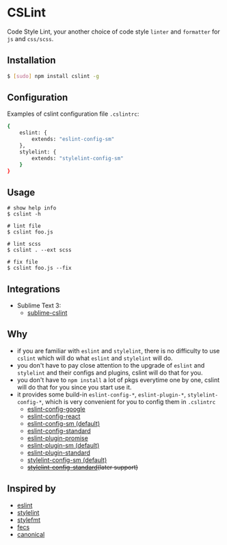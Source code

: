 # CSLint

Code Style Lint, your another choice of code style `linter` and `formatter` for `js` and `css/scss`.

## Installation

```bash
$ [sudo] npm install cslint -g
```

## Configuration

Examples of cslint configuration file `.cslintrc`:

```bash
{
    eslint: {
        extends: "eslint-config-sm"
    },
    stylelint: {
        extends: "stylelint-config-sm"
    }
}
```

## Usage

```
# show help info
$ cslint -h

# lint file
$ cslint foo.js

# lint scss
$ cslint . --ext scss

# fix file
$ cslint foo.js --fix
```

## Integrations

* Sublime Text 3:
    * [sublime-cslint](https://github.com/cslint/sublime-cslint)


## Why

* if you are familiar with `eslint` and `stylelint`,  there is no difficulty to use `cslint` which will do what `eslint` and `stylelint` will do.
* you don't have to pay close attention to the upgrade of `eslint` and `stylelint` and their configs and plugins, cslint will do that for you.
* you don't have to `npm install` a lot of pkgs everytime one by one, cslint will do that for you since you start use it.
* it provides some build-in  `eslint-config-*`, `eslint-plugin-*`, `stylelint-config-*`,  which is very convenient for you to config them in `.cslintrc`
    * [eslint-config-google](https://www.npmjs.com/package/eslint-config-google)
    * [eslint-config-react](https://www.npmjs.com/package/eslint-config-react)
    * [eslint-config-sm (default)](https://www.npmjs.com/package/eslint-config-sm)
    * [eslint-config-standard](https://www.npmjs.com/package/eslint-config-standard)
    * [eslint-plugin-promise](https://www.npmjs.com/package/eslint-plugin-promise)
    * [eslint-plugin-sm (default)](https://www.npmjs.com/package/eslint-plugin-sm)
    * [eslint-plugin-standard](https://www.npmjs.com/package/eslint-plugin-standard)
    * [stylelint-config-sm (default)](https://www.npmjs.com/package/stylelint-config-sm)
    * ~~[stylelint-config-standard](https://www.npmjs.com/package/stylelint-config-standard)(later support)~~

## Inspired by

* [eslint](http://eslint.org)
* [stylelint](http://stylelint.io)
* [stylefmt](https://github.com/morishitter/stylefmt)
* [fecs](https://github.com/ecomfe/fecs)
* [canonical](https://github.com/gajus/canonical)
